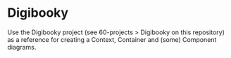 # Digibooky

Use the Digibooky project (see 60-projects > Digibooky on this repository) as a reference for creating a Context, Container and (some) Component diagrams.
